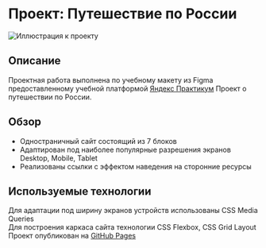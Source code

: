 # Проект: Путешествие по России
![Иллюстрация к проекту](https://github.com/zanuda-elen/russian-travel/main/images/header-logo.svg)

## Описание

Проектная работа выполнена по учебному макету из Figma предоставленному учебной платформой [Яндекс Практикум](https://practicum.yandex.ru/)
Проект о путешествии по России.

## Обзор

* Одностраничный сайт состоящий из 7 блоков 
* Адаптирован под наиболее популярные разрешения экранов Desktop, Mobile, Tablet 
* Реализованы ссылки с эффектом наведения на сторонние ресурсы 


## Используемые технологии

Для адаптации под ширину экранов устройств использованы CSS Media Queries  
Для построения каркаса сайта технологии CSS Flexbox, CSS Grid Layout  
Проект опубликован на [GitHub Pages](https://zanuda-elen.github.io/russian-travel/)

